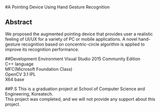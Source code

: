 #A Pointing Device Using Hand Gesture Recognition

## Abstract

We proposed the augmented pointing device that provides user a realistic feeling of UI/UX for a variety of PC or mobile applications. A novel hand-gesture recognition based on concentric-circle algorithm is applied to improve its recognition performance.  

##Development Environment
Visual Studio 2015 Community Edition  
C++ language  
MFC(Microsoft Foundation Class)  
OpenCV 3.1 IPL  
X64 base  

##P.S
This is a graduation project at School of Computer Science and Engineering, Koreatech.  
This project was completed, and we will not provide any support about this project.


